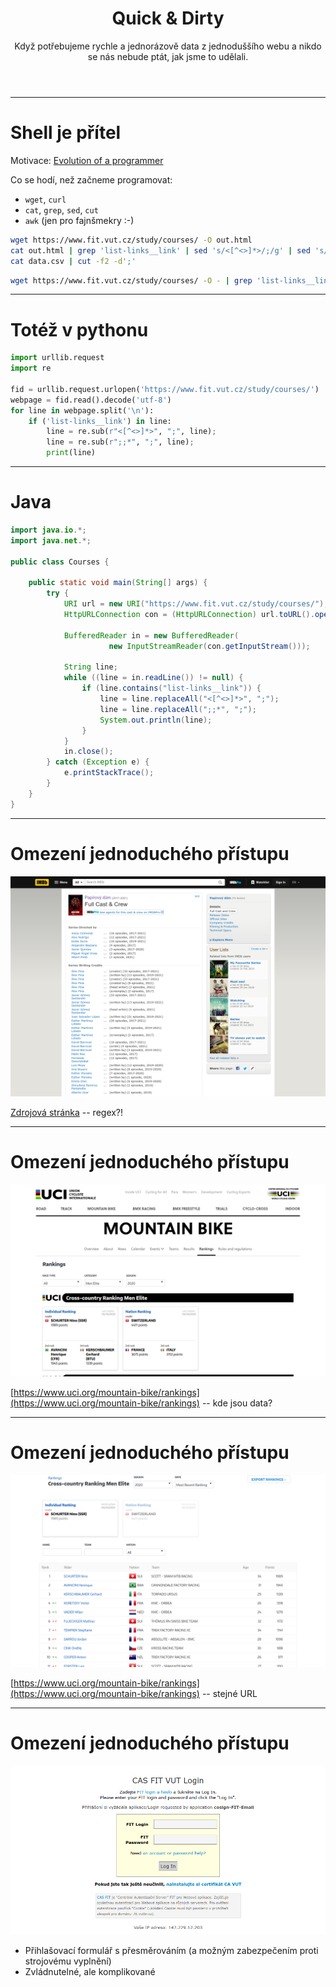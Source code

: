<!-- .slide: class="section" -->

<header>
	<h1>Quick &amp; Dirty</h1>
	<p>Když potřebujeme rychle a jednorázově data z jednoduššího webu a nikdo se nás nebude ptát, jak jsme to udělali.</p>
</header>

---

# Shell je přítel

Motivace: [Evolution of a programmer](https://cgg.mff.cuni.cz/~semancik/cvika/programmer.html)

Co se hodí, než začneme programovat:
- `wget`, `curl`
- `cat`, `grep`, `sed`, `cut`
- `awk` (jen pro fajnšmekry :-)

```bash
wget https://www.fit.vut.cz/study/courses/ -O out.html
cat out.html | grep 'list-links__link' | sed 's/<[^<>]*>/;/g' | sed 's/;;*/;/g' >data.csv
cat data.csv | cut -f2 -d';'
```

```bash
wget https://www.fit.vut.cz/study/courses/ -O - | grep 'list-links__link' | sed 's/<[^<>]*>/;/g' | sed 's/\;;*/;/g' | cut -f2 -d';'
```

---

# Totéž v pythonu

```python
import urllib.request
import re

fid = urllib.request.urlopen('https://www.fit.vut.cz/study/courses/')
webpage = fid.read().decode('utf-8')
for line in webpage.split('\n'):
    if ('list-links__link') in line:
        line = re.sub(r"<[^<>]*>", ";", line);
        line = re.sub(r";;*", ";", line);
        print(line)
```

---

# Java

```java
import java.io.*;
import java.net.*;

public class Courses {
	
	public static void main(String[] args) {
		try {
			URI url = new URI("https://www.fit.vut.cz/study/courses/");
			HttpURLConnection con = (HttpURLConnection) url.toURL().openConnection();
			
			BufferedReader in = new BufferedReader(
					  new InputStreamReader(con.getInputStream()));
			
			String line;
			while ((line = in.readLine()) != null) {
			    if (line.contains("list-links__link")) {
			    	line = line.replaceAll("<[^<>]*>", ";");
			    	line = line.replaceAll(";;*", ";");
			    	System.out.println(line);
			    }
			}
			in.close();
		} catch (Exception e) {
			e.printStackTrace();
		}
	}
}
```

---

# Omezení jednoduchého přístupu

![opice](assets/imdb.png) <!-- .element: style="height:600px" -->

[Zdrojová stránka](https://www.imdb.com/title/tt6468322/fullcredits) -- regex?!

---

# Omezení jednoduchého přístupu

![UCI rankings](assets/uci.png) <!-- .element height="60%" width="60%" -->

[https://www.uci.org/mountain-bike/rankings](https://www.uci.org/mountain-bike/rankings) -- kde jsou data?

---

# Omezení jednoduchého přístupu

![UCI rankings](assets/uci_individual.png) <!-- .element height="60%" width="60%" -->

[https://www.uci.org/mountain-bike/rankings](https://www.uci.org/mountain-bike/rankings) -- stejné URL

---

# Omezení jednoduchého přístupu

![opice](assets/login.png) <!-- .element: style="display: block; margin: auto" -->

- Přihlašovací formulář s přesměrováním (a možným zabezpečením proti strojovému vyplnění)
- Zvládnutelné, ale komplikované
